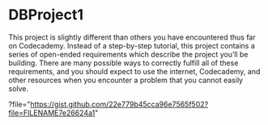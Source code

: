 # DBProject1
This project is slightly different than others you have encountered thus far on Codecademy. Instead of a step-by-step tutorial, this project contains a series of open-ended requirements which describe the project you’ll be building. There are many possible ways to correctly fulfill all of these requirements, and you should expect to use the internet, Codecademy, and other resources when you encounter a problem that you cannot easily solve.


?file="https://gist.github.com/22e779b45cca96e7565f502?file=FILENAME7e26624a1"
